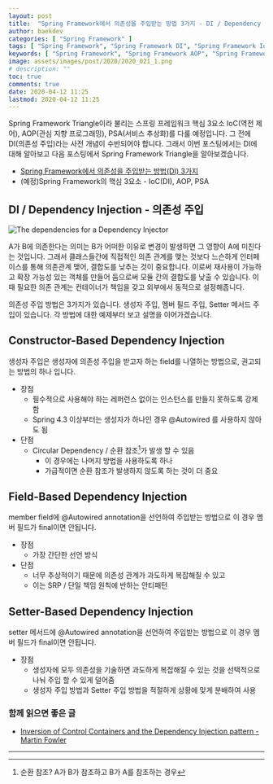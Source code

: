 ```yaml
---
layout: post
title:  "Spring Framework에서 의존성을 주입받는 방법 3가지 - DI / Dependency Injection"
author: baekdev
categories: [ "Spring Framework" ]
tags: [ "Spring Framework", "Spring Framework DI", "Spring Framework IoC" ]
keywords: [ "Spring Framework", "Spring Framework AOP", "Spring Framework IoC", "Spring Framework PSA", "Spring Framework DI", "스프링 IoC", "스프링 AOP", "스프링 PSA" ]
image: assets/images/post/2020/2020_021_1.png  
# description: ""  
toc: true
comments: true  
date: 2020-04-12 11:25
lastmod: 2020-04-12 11:25 
---   
```


Spring Framework Triangle이라 불리는 스프링 프레임워크 핵심 3요소 IoC(역전 제어), AOP(관심 지향 프로그래밍), PSA(서비스 추상화)를 다룰 예정입니다. 
그 전에 DI(의존성 주입)라는 사전 개념이 수반되어야 합니다. 그래서 이번 포스팅에서는 DI에 대해 알아보고 다음 포스팅에서 Spring Framework Triangle을 알아보겠습니다.  

- <a href="{{site.url}}{{site.baseUrl}}/post/21" target="_blank">Spring Framework에서 의존성을 주입받는 방법(DI) 3가지</a>  
- (예정)Spring Framework의 핵심 3요소 - IoC(DI), AOP, PSA  


## DI / Dependency Injection - 의존성 주입  

![The dependencies for a Dependency Injector](https://martinfowler.com/articles/injection/injector.gif)  

A가 B에 의존한다는 의미는 B가 어떠한 이유로 변경이 발생하면 그 영향이 A에 미친다는 것입니다. 그래서 클래스들간에 직접적인 의존 관계를 맺는 것보다 느슨하게 인터페이스를 통해 의존관계 맺어, 결합도를 낮추는 것이 중요합니다. 이로써 재사용이 가능하고 확장 가능성 있는 객체를 만들어 둠으로써 모듈 간의 결합도를 낮출 수 있습니다. 이때 필요한 의존 관계는 컨테이너가 책임을 갖고 외부에서 동적으로 설정해줍니다.  
 
의존성 주입 방법은 3가지가 있습니다. 생성자 주입, 멤버 필드 주입, Setter 메서드 주입이 있습니다. 각 방법에 대한 예제부터 보고 설명을 이어가겠습니다.  

<script src="https://gist.github.com/baekdev/29377a1adf6eb7e93c8aa26fdaec5b28.js"></script>  
 
## Constructor-Based Dependency Injection  
생성자 주입은 생성자에 의존성 주입을 받고자 하는 field를 나열하는 방법으로, 권고되는 방법의 하나 입니다.  

- 장점  
    - 필수적으로 사용해야 하는 레퍼런스 없이는 인스턴스를 만들지 못하도록 강제함  
    - Spring 4.3 이상부터는 생성자가 하나인 경우 @Autowired 를 사용하지 않아도 됨  
- 단점
    - Circular Dependency / 순환 참조[^1]가 발생 할 수 있음   
        - 이 경우에는 나머지 방법을 사용하도록 하나  
        - 가급적이면 순환 참조가 발생하지 않도록 하는 것이 더 중요    

## Field-Based Dependency Injection  
member field에 @Autowired annotation을 선언하여 주입받는 방법으로 이 경우 멤버 필드가 final이면 안됩니다.  

- 장점 
    - 가장 간단한 선언 방식  
- 단점  
    - 너무 추상적이기 때문에 의존성 관계가 과도하게 복잡해질 수 있고  
    - 이는 SRP / 단일 책임 원칙에 반하는 안티패턴  

## Setter-Based Dependency Injection   
setter 메서드에 @Autowired annotation을 선언하여 주입받는 방법으로 이 경우 멤버 필드가 final이면 안됩니다.  

- 장점  
    - 생성자에 모두 의존성을 기술하면 과도하게 복잡해질 수 있는 것을 선택적으로 나눠 주입 할 수 있게 덜어줌  
    - 생성자 주입 방법과 Setter 주입 방법을 적절하게 상황에 맞게 분배하여 사용        
    


### 함께 읽으면 좋은 글  
- <a href="https://martinfowler.com/articles/injection.html" target="_blank">Inversion of Control Containers and the Dependency Injection pattern - Martin Fowler</a>  

---  
[^1]: 순환 참조? A가 B가 참조하고 B가 A를 참조하는 경우    